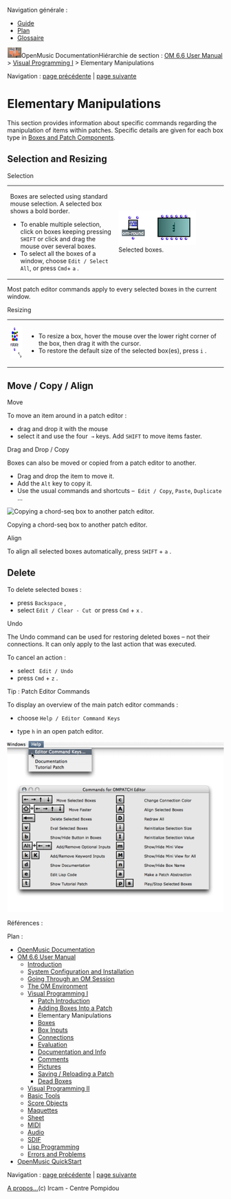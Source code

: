 <div id="tplf" class="tplPage">

<div id="tplh">

<span class="hidden">Navigation générale : </span>

  - [<span>Guide</span>](OM-Documentation.md)
  - [<span>Plan</span>](OM-Documentation_1.md)
  - [<span>Glossaire</span>](OM-Documentation_2.md)

</div>

<div id="tplt">

![empty.gif](../tplRes/page/empty.gif)![logoom1.png](../res/logoom1.png)<span class="tplTi">OpenMusic
Documentation</span><span class="sw_outStack_navRoot"><span class="hidden">Hiérarchie
de section : </span>[<span>OM 6.6 User
Manual</span>](OM-User-Manual.md)<span class="stkSep"> \>
</span>[<span>Visual Programming
I</span>](BasicVisualProgramming.md)<span class="stkSep"> \>
</span><span class="stkSel_yes"><span>Elementary
Manipulations</span></span></span>

</div>

<div class="tplNav">

<span class="hidden">Navigation : </span>[<span>page
précédente</span>](AddingBoxes.md "page précédente(Adding Boxes Into a Patch)")<span class="hidden">
| </span>[<span>page suivante</span>](Boxes.md "page suivante(Boxes)")

</div>

<div id="tplc" class="tplc_out_yes">

<div style="text-align: center;">



</div>

<div class="headCo">

# <span>Elementary Manipulations</span>

<div class="headCo_co">

<div>

<div class="infobloc">

<div class="txt">

This section provides information about specific commands regarding the
manipulation of items within patches. Specific details are given for
each box type in [<span>Boxes and Patch Components</span>](Boxes.md).

</div>

</div>

<div class="part">

## <span>Selection and Resizing</span>

<div class="part_co">

<div class="infobloc">

<div class="infobloc_ti">

<span>Selection</span>

</div>

<div class="txtRes">

<table>
<colgroup>
<col style="width: 50%" />
<col style="width: 50%" />
</colgroup>
<tbody>
<tr class="odd">
<td><div class="dk_txtRes_txt txt">
<p>Boxes are selected using standard mouse selection. A selected box shows a bold border.</p>
<ul>
<li><span>To enable multiple selection, click on boxes keeping pressing <code class="keyboard_tl">SHIFT</code> or click and drag the mouse over several boxes.</span></li>
<li><span> To select all the boxes of a window, choose <code class="menuPath_tl">Edit / Select All</code>, or press <code class="keyboard_tl">Cmd</code>+ <code class="keyboard_tl">a</code> .</span></li>
</ul>
</div></td>
<td><div class="caption">
<div class="caption_co">
<img src="../res/selectedboxes.png" width="180" height="79" alt="Selected boxes." />
</div>
<div class="caption_ti">
Selected boxes.
</div>
</div></td>
</tr>
</tbody>
</table>

</div>

<div class="txt">

Most patch editor commands apply to every selected boxes in the current
window.

</div>

</div>

<div class="infobloc">

<div class="infobloc_ti">

<span>Resizing</span>

</div>

<div class="txt">

<table>
<tbody>
<tr class="odd">
<td><p><span class="iconButton_tim"><img src="../res/resizerotate1_icon.png" class="sfile_icon-png_icon-gif_icon" width="46" height="74" alt="resizerotate1_icon.png" /></span></p></td>
<td><ul>
<li><span>To resize a box, hover the mouse over the lower right corner of the box, then drag it with the cursor.</span></li>
<li><span>To restore the default size of the selected box(es), press <code class="keyboard_tl">i</code> .</span></li>
</ul></td>
</tr>
</tbody>
</table>

</div>

</div>

</div>

</div>

<div class="part">

## <span>Move / Copy / Align</span>

<div class="part_co">

<div class="infobloc">

<div class="infobloc_ti">

<span>Move</span>

</div>

<div class="txt">

To move an item around in a patch editor :

  - <span> drag and drop it with the mouse</span>
  - <span> select it and use the four  `→` keys. Add `SHIFT` to move
    items faster.</span>

</div>

</div>

<div class="infobloc">

<div class="infobloc_ti">

<span>Drag and Drop / Copy</span>

</div>

<div class="txt">

Boxes can also be moved or copied from a patch editor to another.

  - <span>Drag and drop the item to move it. </span>
  - <span>Add the `Alt` key to copy it. </span>
  - <span> Use the usual commands and shortcuts –  `Edit / Copy`,
    `Paste`, `Duplicate` ...</span>

</div>

<div class="caption">

<div class="caption_co">

![Copying a chord-seq box to another patch
editor.](../res/copy-cseq.png)

</div>

<div class="caption_ti">

Copying a chord-seq box to another patch editor.

</div>

</div>

</div>

<div class="infobloc">

<div class="infobloc_ti">

<span>Align</span>

</div>

<div class="txt">

To align all selected boxes automatically, press `SHIFT` + `a` .

</div>

</div>

</div>

</div>

<div class="part">

## <span>Delete</span>

<div class="part_co">

<div class="infobloc">

<div class="txt">

To delete selected boxes :

  - <span>press `Backspace` ,</span>
  - <span>select ` Edit / Clear - Cut  `or press `Cmd` + `x` .</span>

</div>

</div>

<div class="bloc warning">

<div class="bloc_ti warning_ti">

<span>Undo</span>

</div>

<div class="txt">

The Undo command can be used for restoring deleted boxes – not their
connections. It can only apply to the last action that was executed.

To cancel an action :

  - <span>select `  Edit / Undo `</span>
  - <span> press `Cmd` + `z` .</span>

</div>

</div>

<div class="bloc tip">

<div class="bloc_ti tip_ti">

<span>Tip : Patch Editor Commands</span>

</div>

<div class="txt">

To display an overview of the main patch editor commands :

  - <span> choose `Help / Editor Command Keys`</span>

<!-- end list -->

  - <span> type `h` in an open patch editor. </span>

</div>

<div class="caption">

<div class="caption_co">

![editorcommands-help.png](../res/editorcommands-help.png)

</div>

</div>

</div>

</div>

</div>

</div>

</div>

</div>

<span class="hidden">Références : </span>

</div>

<div id="tplo" class="tplo_out_yes">

<div class="tplOTp">

<div class="tplOBm">

<div id="mnuFrm">

<span class="hidden">Plan :</span>

<div id="mnuFrmUp" onmouseout="menuScrollTiTask.fSpeed=0;" onmouseover="if(menuScrollTiTask.fSpeed&gt;=0) {menuScrollTiTask.fSpeed=-2; scTiLib.addTaskNow(menuScrollTiTask);}" onclick="menuScrollTiTask.fSpeed-=2;" style="display: none;">

<span id="mnuFrmUpLeft">[](#)</span><span id="mnuFrmUpCenter"></span><span id="mnuFrmUpRight"></span>

</div>

<div id="mnuScroll">

  - [<span>OpenMusic Documentation</span>](OM-Documentation.md)
  - [<span>OM 6.6 User Manual</span>](OM-User-Manual.md)
      - [<span>Introduction</span>](00-Sommaire.md)
      - [<span>System Configuration and
        Installation</span>](Installation.md)
      - [<span>Going Through an OM Session</span>](Goingthrough.md)
      - [<span>The OM Environment</span>](Environment.md)
      - [<span>Visual Programming I</span>](BasicVisualProgramming.md)
          - [<span>Patch Introduction</span>](ProgrammingIntro.md)
          - [<span>Adding Boxes Into a Patch</span>](AddingBoxes.md)
          - <span id="i3" class="outLeftSel_yes"><span>Elementary
            Manipulations</span></span>
          - [<span>Boxes</span>](Boxes.md)
          - [<span>Box Inputs</span>](BoxInputs.md)
          - [<span>Connections</span>](Connections.md)
          - [<span>Evaluation</span>](Evaluation.md)
          - [<span>Documentation and Info</span>](DocAndInfo.md)
          - [<span>Comments</span>](Comments.md)
          - [<span>Pictures</span>](Pictures.md)
          - [<span>Saving / Reloading a Patch</span>](SavingPatch.md)
          - [<span>Dead Boxes</span>](DeadBox.md)
      - [<span>Visual Programming
        II</span>](AdvancedVisualProgramming.md)
      - [<span>Basic Tools</span>](BasicObjects.md)
      - [<span>Score Objects</span>](ScoreObjects.md)
      - [<span>Maquettes</span>](Maquettes.md)
      - [<span>Sheet</span>](Sheet.md)
      - [<span>MIDI</span>](MIDI.md)
      - [<span>Audio</span>](Audio.md)
      - [<span>SDIF</span>](SDIF.md)
      - [<span>Lisp Programming</span>](Lisp.md)
      - [<span>Errors and Problems</span>](errors.md)
  - [<span>OpenMusic QuickStart</span>](QuickStart-Chapters.md)

</div>

<div id="mnuFrmDown" onmouseout="menuScrollTiTask.fSpeed=0;" onmouseover="if(menuScrollTiTask.fSpeed&lt;=0) {menuScrollTiTask.fSpeed=2; scTiLib.addTaskNow(menuScrollTiTask);}" onclick="menuScrollTiTask.fSpeed+=2;" style="display: none;">

<span id="mnuFrmDownLeft">[](#)</span><span id="mnuFrmDownCenter"></span><span id="mnuFrmDownRight"></span>

</div>

</div>

</div>

</div>

</div>

<div class="tplNav">

<span class="hidden">Navigation : </span>[<span>page
précédente</span>](AddingBoxes.md "page précédente(Adding Boxes Into a Patch)")<span class="hidden">
| </span>[<span>page suivante</span>](Boxes.md "page suivante(Boxes)")

</div>

<div id="tplb">

[<span>A propos...</span>](OM-Documentation_3.md)(c) Ircam - Centre
Pompidou

</div>

</div>
